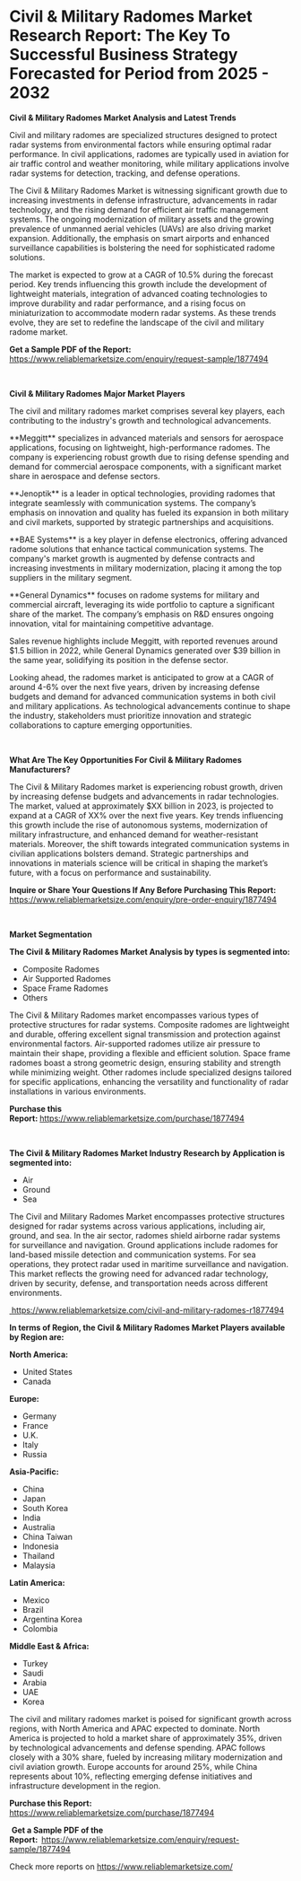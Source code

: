 <p><h1>Civil & Military Radomes Market Research Report: The Key To Successful Business Strategy Forecasted for Period from 2025 - 2032</h1></p><p><strong>Civil & Military Radomes Market Analysis and Latest Trends</strong></p>
<p><p>Civil and military radomes are specialized structures designed to protect radar systems from environmental factors while ensuring optimal radar performance. In civil applications, radomes are typically used in aviation for air traffic control and weather monitoring, while military applications involve radar systems for detection, tracking, and defense operations.</p><p>The Civil & Military Radomes Market is witnessing significant growth due to increasing investments in defense infrastructure, advancements in radar technology, and the rising demand for efficient air traffic management systems. The ongoing modernization of military assets and the growing prevalence of unmanned aerial vehicles (UAVs) are also driving market expansion. Additionally, the emphasis on smart airports and enhanced surveillance capabilities is bolstering the need for sophisticated radome solutions.</p><p>The market is expected to grow at a CAGR of 10.5% during the forecast period. Key trends influencing this growth include the development of lightweight materials, integration of advanced coating technologies to improve durability and radar performance, and a rising focus on miniaturization to accommodate modern radar systems. As these trends evolve, they are set to redefine the landscape of the civil and military radome market.</p></p>
<p><strong>Get a Sample PDF of the Report:&nbsp;</strong> <a href="https://www.reliablemarketsize.com/enquiry/request-sample/1877494?utm_campaign=2455&utm_medium=2&utm_source=Github&utm_content=ia&utm_term=28022025&utm_id=civil-military-radomes">https://www.reliablemarketsize.com/enquiry/request-sample/1877494</a></p>
<p>&nbsp;</p>
<p><strong>Civil & Military Radomes Major Market Players</strong></p>
<p><p>The civil and military radomes market comprises several key players, each contributing to the industry's growth and technological advancements.</p><p>**Meggitt** specializes in advanced materials and sensors for aerospace applications, focusing on lightweight, high-performance radomes. The company is experiencing robust growth due to rising defense spending and demand for commercial aerospace components, with a significant market share in aerospace and defense sectors.</p><p>**Jenoptik** is a leader in optical technologies, providing radomes that integrate seamlessly with communication systems. The company’s emphasis on innovation and quality has fueled its expansion in both military and civil markets, supported by strategic partnerships and acquisitions.</p><p>**BAE Systems** is a key player in defense electronics, offering advanced radome solutions that enhance tactical communication systems. The company's market growth is augmented by defense contracts and increasing investments in military modernization, placing it among the top suppliers in the military segment.</p><p>**General Dynamics** focuses on radome systems for military and commercial aircraft, leveraging its wide portfolio to capture a significant share of the market. The company’s emphasis on R&D ensures ongoing innovation, vital for maintaining competitive advantage.</p><p>Sales revenue highlights include Meggitt, with reported revenues around $1.5 billion in 2022, while General Dynamics generated over $39 billion in the same year, solidifying its position in the defense sector.</p><p>Looking ahead, the radomes market is anticipated to grow at a CAGR of around 4-6% over the next five years, driven by increasing defense budgets and demand for advanced communication systems in both civil and military applications. As technological advancements continue to shape the industry, stakeholders must prioritize innovation and strategic collaborations to capture emerging opportunities.</p></p>
<p>&nbsp;</p>
<p><strong>What Are The Key Opportunities For Civil & Military Radomes Manufacturers?</strong></p>
<p><p>The Civil & Military Radomes market is experiencing robust growth, driven by increasing defense budgets and advancements in radar technologies. The market, valued at approximately $XX billion in 2023, is projected to expand at a CAGR of XX% over the next five years. Key trends influencing this growth include the rise of autonomous systems, modernization of military infrastructure, and enhanced demand for weather-resistant materials. Moreover, the shift towards integrated communication systems in civilian applications bolsters demand. Strategic partnerships and innovations in materials science will be critical in shaping the market’s future, with a focus on performance and sustainability.</p></p>
<p><strong>Inquire or Share Your Questions If Any Before Purchasing This Report:</strong> <a href="https://www.reliablemarketsize.com/enquiry/pre-order-enquiry/1877494?utm_campaign=2455&utm_medium=2&utm_source=Github&utm_content=ia&utm_term=28022025&utm_id=civil-military-radomes">https://www.reliablemarketsize.com/enquiry/pre-order-enquiry/1877494</a></p>
<p>&nbsp;</p>
<p><strong>Market Segmentation</strong></p>
<p><strong>The Civil & Military Radomes Market Analysis by types is segmented into:</strong></p>
<p><ul><li>Composite Radomes</li><li>Air Supported Radomes</li><li>Space Frame Radomes</li><li>Others</li></ul></p>
<p><p>The Civil & Military Radomes market encompasses various types of protective structures for radar systems. Composite radomes are lightweight and durable, offering excellent signal transmission and protection against environmental factors. Air-supported radomes utilize air pressure to maintain their shape, providing a flexible and efficient solution. Space frame radomes boast a strong geometric design, ensuring stability and strength while minimizing weight. Other radomes include specialized designs tailored for specific applications, enhancing the versatility and functionality of radar installations in various environments.</p></p>
<p><strong>Purchase this Report:&nbsp;</strong><a href="https://www.reliablemarketsize.com/purchase/1877494?utm_campaign=2455&utm_medium=2&utm_source=Github&utm_content=ia&utm_term=28022025&utm_id=civil-military-radomes">https://www.reliablemarketsize.com/purchase/1877494</a></p>
<p>&nbsp;</p>
<p><strong>The Civil & Military Radomes Market Industry Research by Application is segmented into:</strong></p>
<p><ul><li>Air</li><li>Ground</li><li>Sea</li></ul></p>
<p><p>The Civil and Military Radomes Market encompasses protective structures designed for radar systems across various applications, including air, ground, and sea. In the air sector, radomes shield airborne radar systems for surveillance and navigation. Ground applications include radomes for land-based missile detection and communication systems. For sea operations, they protect radar used in maritime surveillance and navigation. This market reflects the growing need for advanced radar technology, driven by security, defense, and transportation needs across different environments.</p></p>
<p><a href="https://www.reliablemarketsize.com/civil-and-military-radomes-r1877494?utm_campaign=2455&utm_medium=2&utm_source=Github&utm_content=ia&utm_term=28022025&utm_id=civil-military-radomes">&nbsp;https://www.reliablemarketsize.com/civil-and-military-radomes-r1877494</a></p>
<p><strong>In terms of Region, the Civil & Military Radomes Market Players available by Region are:</strong></p>
<p>
    <p> <strong> North America: </strong>
        <ul>
            <li>United States</li>
            <li>Canada</li>
        </ul>
        </p> 
    <p> <strong> Europe: </strong>
        <ul>
            <li>Germany</li>
            <li>France</li>
            <li>U.K.</li>
            <li>Italy</li>
            <li>Russia</li>
        </ul>
        </p> 
    <p> <strong> Asia-Pacific: </strong>
        <ul>
            <li>China</li>
            <li>Japan</li>
            <li>South Korea</li>
            <li>India</li>
            <li>Australia</li>
            <li>China Taiwan</li>
            <li>Indonesia</li>
            <li>Thailand</li>
            <li>Malaysia</li>
        </ul>
        </p> 
    <p> <strong> Latin America: </strong>
        <ul>
            <li>Mexico</li>
            <li>Brazil</li>
            <li>Argentina Korea</li>
            <li>Colombia</li>
        </ul>
        </p> 
    <p> <strong> Middle East & Africa: </strong>
        <ul>
            <li>Turkey</li>
            <li>Saudi</li>
            <li>Arabia</li>
            <li>UAE</li>
            <li>Korea</li>
        </ul>
    </p>
    </p>
<p><p>The civil and military radomes market is poised for significant growth across regions, with North America and APAC expected to dominate. North America is projected to hold a market share of approximately 35%, driven by technological advancements and defense spending. APAC follows closely with a 30% share, fueled by increasing military modernization and civil aviation growth. Europe accounts for around 25%, while China represents about 10%, reflecting emerging defense initiatives and infrastructure development in the region.</p></p>
<p><strong>Purchase this Report: </strong><a href="https://www.reliablemarketsize.com/purchase/1877494?utm_campaign=2455&utm_medium=2&utm_source=Github&utm_content=ia&utm_term=28022025&utm_id=civil-military-radomes">https://www.reliablemarketsize.com/purchase/1877494</a></p>
<p>&nbsp;<strong>Get a Sample PDF of the Report:&nbsp;&nbsp;</strong><a href="https://www.reliablemarketsize.com/enquiry/request-sample/1877494?utm_campaign=2455&utm_medium=2&utm_source=Github&utm_content=ia&utm_term=28022025&utm_id=civil-military-radomes">https://www.reliablemarketsize.com/enquiry/request-sample/1877494</a></p>
<p><strong></strong></p>
<p>Check more reports on <a href="https://www.reliablemarketsize.com/?utm_campaign=2455&utm_medium=2&utm_source=Github&utm_content=ia&utm_term=28022025&utm_id=civil-military-radomes">https://www.reliablemarketsize.com/</a></p>